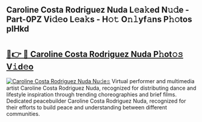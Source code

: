 ## Caroline Costa Rodriguez Nuda L𝚎a𝚔ed N𝚞𝚍e - Part-0PZ Vi𝚍𝚎o L𝚎a𝚔s - H𝚘𝚝 O𝚗𝚕yf𝚊ns P𝚑𝚘tos pIHkd

# <h2><a href="http://kf9kdm.oniu.top/?m=Caroline+Costa+Rodriguez+Nuda">🔗👉 🔴 Caroline Costa Rodriguez Nuda P𝚑ot𝚘𝚜 V𝚒d𝚎o</a></h2>

[![Caroline Costa Rodriguez Nuda Nu𝚍e𝚜](https://i.imgur.com/0qMVB7G.gif)](http://kf9kdm.oniu.top/?m=Caroline+Costa+Rodriguez+Nuda)
Virtual performer and multimedia artist Caroline Costa Rodriguez Nuda, recognized for distributing dance and lifestyle inspiration through trending choreographies and brief films. Dedicated peacebuilder Caroline Costa Rodriguez Nuda, recognized for their efforts to build peace and understanding between different communities.  
